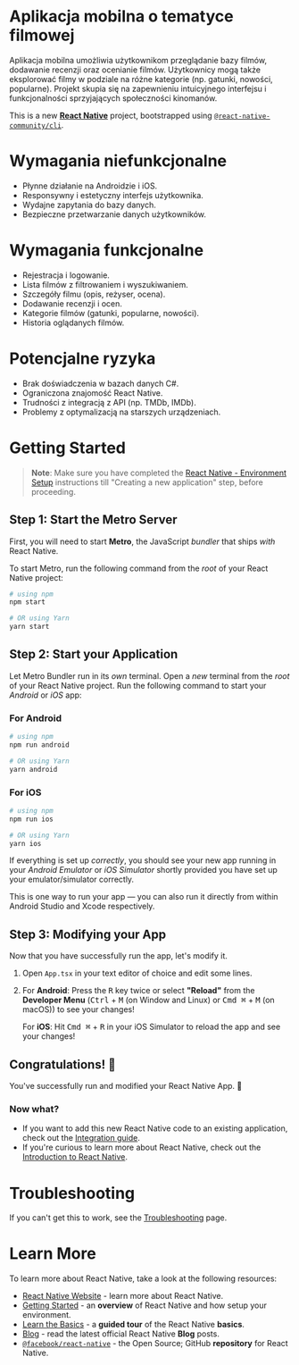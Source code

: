 # Aplikacja mobilna o tematyce filmowej

Aplikacja mobilna umożliwia użytkownikom przeglądanie bazy filmów, dodawanie recenzji oraz ocenianie filmów. Użytkownicy mogą także eksplorować filmy w podziale na różne kategorie (np. gatunki, nowości, popularne). Projekt skupia się na zapewnieniu intuicyjnego interfejsu i funkcjonalności sprzyjających społeczności kinomanów.

This is a new [**React Native**](https://reactnative.dev) project, bootstrapped using [`@react-native-community/cli`](https://github.com/react-native-community/cli).

# Wymagania niefunkcjonalne

- Płynne działanie na Androidzie i iOS.
- Responsywny i estetyczny interfejs użytkownika.
- Wydajne zapytania do bazy danych.
- Bezpieczne przetwarzanie danych użytkowników.

# Wymagania funkcjonalne

- Rejestracja i logowanie.
- Lista filmów z filtrowaniem i wyszukiwaniem.
- Szczegóły filmu (opis, reżyser, ocena).
- Dodawanie recenzji i ocen.
- Kategorie filmów (gatunki, popularne, nowości).
- Historia oglądanych filmów.

# Potencjalne ryzyka

- Brak doświadczenia w bazach danych C#.
- Ograniczona znajomość React Native.
- Trudności z integracją z API (np. TMDb, IMDb).
- Problemy z optymalizacją na starszych urządzeniach.

# Getting Started

> **Note**: Make sure you have completed the [React Native - Environment Setup](https://reactnative.dev/docs/environment-setup) instructions till "Creating a new application" step, before proceeding.

## Step 1: Start the Metro Server

First, you will need to start **Metro**, the JavaScript _bundler_ that ships _with_ React Native.

To start Metro, run the following command from the _root_ of your React Native project:

```bash
# using npm
npm start

# OR using Yarn
yarn start
```

## Step 2: Start your Application

Let Metro Bundler run in its _own_ terminal. Open a _new_ terminal from the _root_ of your React Native project. Run the following command to start your _Android_ or _iOS_ app:

### For Android

```bash
# using npm
npm run android

# OR using Yarn
yarn android
```

### For iOS

```bash
# using npm
npm run ios

# OR using Yarn
yarn ios
```

If everything is set up _correctly_, you should see your new app running in your _Android Emulator_ or _iOS Simulator_ shortly provided you have set up your emulator/simulator correctly.

This is one way to run your app — you can also run it directly from within Android Studio and Xcode respectively.

## Step 3: Modifying your App

Now that you have successfully run the app, let's modify it.

1. Open `App.tsx` in your text editor of choice and edit some lines.
2. For **Android**: Press the <kbd>R</kbd> key twice or select **"Reload"** from the **Developer Menu** (<kbd>Ctrl</kbd> + <kbd>M</kbd> (on Window and Linux) or <kbd>Cmd ⌘</kbd> + <kbd>M</kbd> (on macOS)) to see your changes!

   For **iOS**: Hit <kbd>Cmd ⌘</kbd> + <kbd>R</kbd> in your iOS Simulator to reload the app and see your changes!

## Congratulations! :tada:

You've successfully run and modified your React Native App. :partying_face:

### Now what?

- If you want to add this new React Native code to an existing application, check out the [Integration guide](https://reactnative.dev/docs/integration-with-existing-apps).
- If you're curious to learn more about React Native, check out the [Introduction to React Native](https://reactnative.dev/docs/getting-started).

# Troubleshooting

If you can't get this to work, see the [Troubleshooting](https://reactnative.dev/docs/troubleshooting) page.

# Learn More

To learn more about React Native, take a look at the following resources:

- [React Native Website](https://reactnative.dev) - learn more about React Native.
- [Getting Started](https://reactnative.dev/docs/environment-setup) - an **overview** of React Native and how setup your environment.
- [Learn the Basics](https://reactnative.dev/docs/getting-started) - a **guided tour** of the React Native **basics**.
- [Blog](https://reactnative.dev/blog) - read the latest official React Native **Blog** posts.
- [`@facebook/react-native`](https://github.com/facebook/react-native) - the Open Source; GitHub **repository** for React Native.
